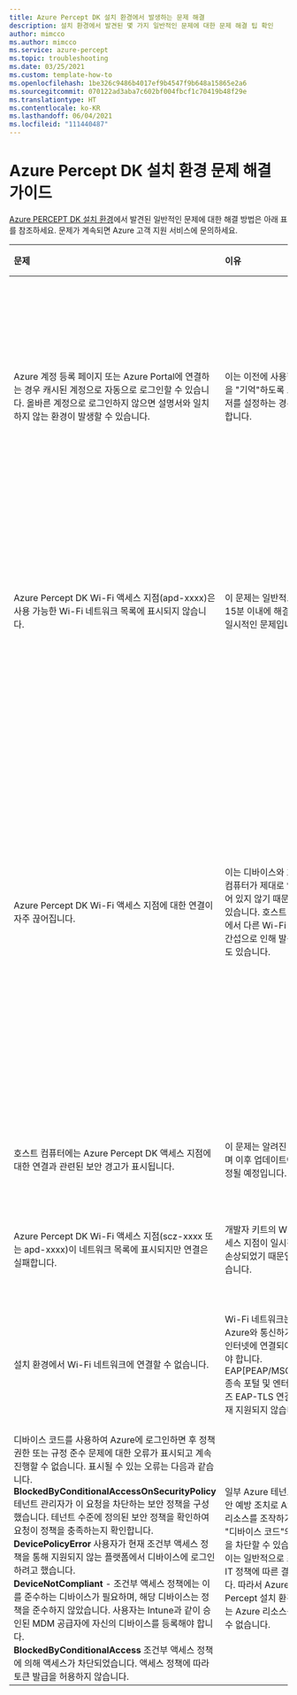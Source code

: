 ```yaml
---
title: Azure Percept DK 설치 환경에서 발생하는 문제 해결
description: 설치 환경에서 발견된 몇 가지 일반적인 문제에 대한 문제 해결 팁 확인
author: mimcco
ms.author: mimcco
ms.service: azure-percept
ms.topic: troubleshooting
ms.date: 03/25/2021
ms.custom: template-how-to
ms.openlocfilehash: 1be326c9486b4017ef9b4547f9b648a15865e2a6
ms.sourcegitcommit: 070122ad3aba7c602bf004fbcf1c70419b48f29e
ms.translationtype: HT
ms.contentlocale: ko-KR
ms.lasthandoff: 06/04/2021
ms.locfileid: "111440487"
---
```

# <a name="azure-percept-dk-setup-experience-troubleshooting-guide"></a>Azure Percept DK 설치 환경 문제 해결 가이드

[Azure PERCEPT DK 설치 환경](./quickstart-percept-dk-set-up.md)에서 발견된 일반적인 문제에 대한 해결 방법은 아래 표를 참조하세요. 문제가 계속되면 Azure 고객 지원 서비스에 문의하세요.

|문제|이유|해결 방법|
|:-----|:------|:----------|
|Azure 계정 등록 페이지 또는 Azure Portal에 연결하는 경우 캐시된 계정으로 자동으로 로그인할 수 있습니다. 올바른 계정으로 로그인하지 않으면 설명서와 일치하지 않는 환경이 발생할 수 있습니다.|이는 이전에 사용한 계정을 "기억"하도록 브라우저를 설정하는 경우 발생합니다.|Azure 페이지의 오른쪽 상단에서 계정 이름을 선택하고 **로그아웃** 을 선택합니다. 그러면 올바른 계정으로 로그인할 수 있습니다.|
|Azure Percept DK Wi-Fi 액세스 지점(apd-xxxx)은 사용 가능한 Wi-Fi 네트워크 목록에 표시되지 않습니다.|이 문제는 일반적으로 15분 이내에 해결되는 일시적인 문제입니다.|네트워크가 나타날 때까지 기다리세요. 15분 이상 표시되지 않으면 디바이스를 다시 부팅합니다.|
|Azure Percept DK Wi-Fi 액세스 지점에 대한 연결이 자주 끊어집니다.|이는 디바이스와 호스트 컴퓨터가 제대로 연결되어 있지 않기 때문일 수 있습니다. 호스트 컴퓨터에서 다른 Wi-Fi 연결의 간섭으로 인해 발생할 수도 있습니다.|안테나가 개발자 키트에 제대로 연결되어 있는지 확인합니다. 개발자 키트가 호스트 컴퓨터에서 멀리 떨어져 있는 경우 좀 더 가깝게 이동해 보세요. 호스트 컴퓨터에서 실행 중인 경우에는 LTE/5G 등의 다른 인터넷 연결을 해제합니다.|
|호스트 컴퓨터에는 Azure Percept DK 액세스 지점에 대한 연결과 관련된 보안 경고가 표시됩니다.|이 문제는 알려진 문제이며 이후 업데이트에서 수정될 예정입니다.|설치 환경을 계속 진행하는 것이 안전합니다.|
|Azure Percept DK Wi-Fi 액세스 지점(scz-xxxx 또는 apd-xxxx)이 네트워크 목록에 표시되지만 연결은 실패합니다.|개발자 키트의 Wi-Fi 액세스 지점이 일시적으로 손상되었기 때문일 수 있습니다.|개발자 키트를 다시 부팅한 후 다시 시도하세요.|
|설치 환경에서 Wi-Fi 네트워크에 연결할 수 없습니다.|Wi-Fi 네트워크는 현재 Azure와 통신하기 위해 인터넷에 연결되어 있어야 합니다. EAP[PEAP/MSCHAP], 종속 포털 및 엔터프라이즈 EAP-TLS 연결은 현재 지원되지 않습니다.|Wi-Fi 네트워크 유형이 지원되고 인터넷에 연결되어 있는지 확인하세요.|
|디바이스 코드를 사용하여 Azure에 로그인하면 후 정책 권한 또는 규정 준수 문제에 대한 오류가 표시되고 계속 진행할 수 없습니다. 표시될 수 있는 오류는 다음과 같습니다.<br>**BlockedByConditionalAccessOnSecurityPolicy** 테넌트 관리자가 이 요청을 차단하는 보안 정책을 구성했습니다. 테넌트 수준에 정의된 보안 정책을 확인하여 요청이 정책을 충족하는지 확인합니다. <br>**DevicePolicyError** 사용자가 현재 조건부 액세스 정책을 통해 지원되지 않는 플랫폼에서 디바이스에 로그인하려고 했습니다.<br>**DeviceNotCompliant** - 조건부 액세스 정책에는 이를 준수하는 디바이스가 필요하며, 해당 디바이스는 정책을 준수하지 않았습니다. 사용자는 Intune과 같이 승인된 MDM 공급자에 자신의 디바이스를 등록해야 합니다.<br>**BlockedByConditionalAccess** 조건부 액세스 정책에 의해 액세스가 차단되었습니다. 액세스 정책에 따라 토큰 발급을 허용하지 않습니다.    |일부 Azure 테넌트는 보안 예방 조치로 Azure 리소스를 조작하기 위한 "디바이스 코드"의 사용을 차단할 수 있습니다. 이는 일반적으로 조직의 IT 정책에 따른 결과입니다. 따라서 Azure Percept 설치 환경에서는 Azure 리소스를 만들 수 없습니다.    |해결 방법    |